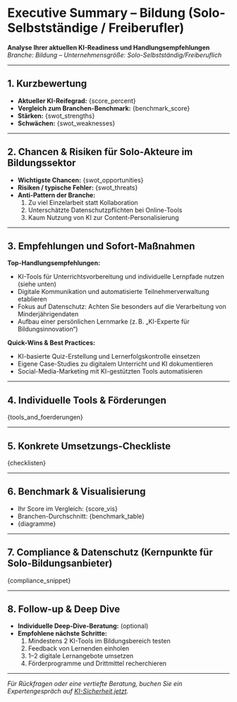 # Executive Summary – Bildung (Solo-Selbstständige / Freiberufler)

**Analyse Ihrer aktuellen KI-Readiness und Handlungsempfehlungen**  
_Branche: Bildung – Unternehmensgröße: Solo-Selbstständig/Freiberuflich_

---

## 1. Kurzbewertung

- **Aktueller KI-Reifegrad:** {score_percent}
- **Vergleich zum Branchen-Benchmark:** {benchmark_score}
- **Stärken:** {swot_strengths}
- **Schwächen:** {swot_weaknesses}

---

## 2. Chancen & Risiken für Solo-Akteure im Bildungssektor

- **Wichtigste Chancen:** {swot_opportunities}
- **Risiken / typische Fehler:** {swot_threats}
- **Anti-Pattern der Branche:**  
  1. Zu viel Einzelarbeit statt Kollaboration  
  2. Unterschätzte Datenschutzpflichten bei Online-Tools  
  3. Kaum Nutzung von KI zur Content-Personalisierung

---

## 3. Empfehlungen und Sofort-Maßnahmen

**Top-Handlungsempfehlungen:**  
- KI-Tools für Unterrichtsvorbereitung und individuelle Lernpfade nutzen (siehe unten)
- Digitale Kommunikation und automatisierte Teilnehmerverwaltung etablieren
- Fokus auf Datenschutz: Achten Sie besonders auf die Verarbeitung von Minderjährigendaten
- Aufbau einer persönlichen Lernmarke (z. B. „KI-Experte für Bildungsinnovation“)

**Quick-Wins & Best Practices:**  
- KI-basierte Quiz-Erstellung und Lernerfolgskontrolle einsetzen
- Eigene Case-Studies zu digitalem Unterricht und KI dokumentieren
- Social-Media-Marketing mit KI-gestützten Tools automatisieren

---

## 4. Individuelle Tools & Förderungen

{tools_and_foerderungen}

---

## 5. Konkrete Umsetzungs-Checkliste

{checklisten}

---

## 6. Benchmark & Visualisierung

- Ihr Score im Vergleich: {score_vis}
- Branchen-Durchschnitt: {benchmark_table}
- {diagramme}

---

## 7. Compliance & Datenschutz (Kernpunkte für Solo-Bildungsanbieter)

{compliance_snippet}

---

## 8. Follow-up & Deep Dive

- **Individuelle Deep-Dive-Beratung:** (optional)
- **Empfohlene nächste Schritte:**  
  1. Mindestens 2 KI-Tools im Bildungsbereich testen  
  2. Feedback von Lernenden einholen  
  3. 1–2 digitale Lernangebote umsetzen  
  4. Förderprogramme und Drittmittel recherchieren

---

_Für Rückfragen oder eine vertiefte Beratung, buchen Sie ein Expertengespräch auf [KI-Sicherheit.jetzt](https://ki-sicherheit.jetzt)._  
